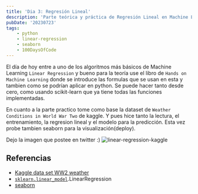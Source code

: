 ```yaml
---
title: 'Dia 3: Regresión Lineal'
description: 'Parte teórica y práctica de Regresión Lineal en Machine Learning'
pubDate: '20230723'
tags:
    - python
    - linear-regression
    - seaborn
    - 100DaysOfCode
---
```


El día de hoy entre a uno de los algoritmos más básicos de Machine Learning `Linear Regression` y bueno para la teoría use el libro de `Hands on Machine Learning` donde se introduce las formulas que se usan en esta y tambien como se podrían aplicar en python. Se puede hacer tanto desde cero, como usando scikit-learn que ya tiene todas las funciones implementadas.

En cuanto a la parte practico tome como base la dataset de `Weather Conditions in World War Two` de kaggle. Y pues hice tanto la lectura, el entrenamiento, la regresion lineal y el modelo para la predicción. Esta vez probe tambien seaborn para la visualización(deploy).

Dejo la imagen que postee en twitter :)
![linear-regression-kaggle](https://pbs.twimg.com/media/F1xsBnCXsAA5eoy?format=jpg&name=medium)


## Referencias
- [Kaggle data set WW2 weather](https://www.kaggle.com/datasets/smid80/weatherww2/code)
- [`sklearn.linear_model`](https://scikit-learn.org/stable/modules/classes.html#module-sklearn.linear_model "sklearn.linear_model").LinearRegression
- [seaborn](https://seaborn.pydata.org)